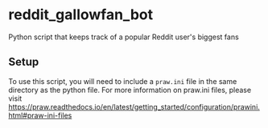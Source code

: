 # reddit_gallowfan_bot
Python script that keeps track of a popular Reddit user's biggest fans

## Setup
To use this script, you will need to include a `praw.ini` file in the same directory as the python file.
For more information on praw.ini files, please visit https://praw.readthedocs.io/en/latest/getting_started/configuration/prawini.html#praw-ini-files
